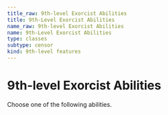 ```yaml
---
title_raw: 9th-level Exorcist Abilities
title: 9th-Level Exorcist Abilities
name_raw: 9th-level Exorcist Abilities
name: 9th-Level Exorcist Abilities
type: classes
subtype: censor
kind: 9th-level features
---
```


# 9th-level Exorcist Abilities

Choose one of the following abilities.
